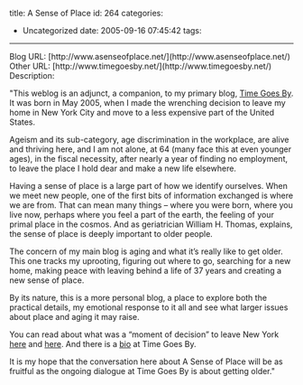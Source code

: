 title: A Sense of Place
id: 264
categories:
  - Uncategorized
date: 2005-09-16 07:45:42
tags:
---

<div class="flexinode-body flexinode-2"><div class="form-item">
 Blog URL: 
 [http://www.asenseofplace.net/](http://www.asenseofplace.net/)
</div>
<div class="form-item">
 Other URL: 
 [http://www.timegoesby.net/](http://www.timegoesby.net/)
</div>
<div class="flexinode-textarea-3"><div class="form-item">
 Description: 

&quot;This weblog is an adjunct, a companion, to my primary blog, [Time Goes By](http://www.timegoesby.net/weblog/). It was born in May 2005, when I made the wrenching decision to leave my home in New York City and move to a less expensive part of the United States.

Ageism and its sub-category, age discrimination in the workplace, are alive and thriving here, and I am not alone, at 64 (many face this at even younger ages), in the fiscal necessity, after nearly a year of finding no employment, to leave the place I hold dear and make a new life elsewhere.

Having a sense of place is a large part of how we identify ourselves. When we meet new people, one of the first bits of information exchanged is where we are from. That can mean many things – where you were born, where you live now, perhaps where you feel a part of the earth, the feeling of your primal place in the cosmos. And as geriatrician William H. Thomas, explains, the sense of place is deeply important to older people.

The concern of my main blog is aging and what it’s really like to get older. This one tracks my uprooting, figuring out where to go, searching for a new home, making peace with leaving behind a life of 37 years and creating a new sense of place.

By its nature, this is a more personal blog, a place to explore both the practical details, my emotional response to it all and see what larger issues about place and aging it may raise.

You can read about what was a “moment of decision” to leave New York [here](http://www.asenseofplace.net/2005/05/forced_retireme.html) and [here](http://www.asenseofplace.net/2005/05/a_sense_of_plac.html). And there is a [bio](http://www.timegoesby.net/about2.html) at Time Goes By.

It is my hope that the conversation here about A Sense of Place will be as fruitful as the ongoing dialogue at Time Goes By is about getting older.&quot;

</div>
</div></div>
